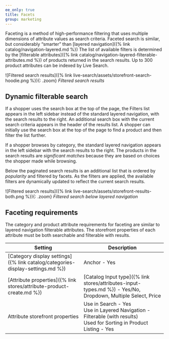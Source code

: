 ```yaml
---
ee_only: true
title: Facets
group: marketing
---
```


Faceting is a method of high-performance filtering that uses multiple dimensions of attribute values as search criteria. Faceted search is similar, but considerably “smarter” than [layered navigation]({% link catalog/navigation-layered.md %}) The list of available filters is determined by the [filterable attributes]({% link catalog/navigation-layered-filterable-attributes.md %}) of products returned in the search results. Up to 300 product attributes can be indexed by Live Search.

![Filtered search results]({% link live-search/assets/storefront-search-hoodie.png %}){: .zoom}
_Filtered search results_

## Dynamic filterable search

If a shopper uses the search box at the top of the page, the Filters list appears in the left sidebar instead of the standard layered navigation, with the search results to the right. An additional search box with the current search criteria appears in the header of the results list. A shopper can initially use the search box at the top of the page to find a product and then filter the list further.

If a shopper browses by category, the standard layered navigation appears in the left sidebar with the search results to the right. The products in the search results are _significant matches_ because they are based on choices the shopper made while browsing.

Below the paginated search results is an additional list that is ordered by _popularity_ and filtered by facets. As the filters are applied, the available filters are dynamically updated to reflect the current search results.

![Filtered search results]({% link live-search/assets/storefront-results-both.png %}){: .zoom}
_Filtered search below layered navigation_

## Faceting requirements

The category and product attribute requirements for faceting are similar to layered navigation filterable attributes. The storefront properties of each attribute must be both searchable and filterable with results.

|Setting |Description|
|--- |--- |
|[Category display settings]({% link catalog/categories-display-settings.md %}) |Anchor - Yes |
|[Attribute properties]({% link stores/attribute-product-create.md %}) |[Catalog Input type]({% link stores/attributes-input-types.md %}) - Yes/No, Dropdown, Multiple Select, Price |
|Attribute storefront properties |Use in Search - Yes<br />Use in Layered Navigation - Filterable (with results)<br />Used for Sorting in Product Listing - Yes|
